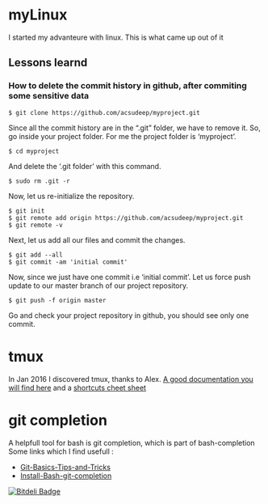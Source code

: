 # myLinux
I started my advanteure with linux. This is what came up out of it


## Lessons learnd 

### How to delete the commit history in github, after commiting some sensitive data
```
$ git clone https://github.com/acsudeep/myproject.git
```

Since all the commit history are in the “.git” folder, we have to remove it. So, go inside your project folder. For me the project folder is ‘myproject’.

```
$ cd myproject
```
And delete the ‘.git folder’ with this command.

```
$ sudo rm .git -r
```
Now, let us re-initialize the repository.

```
$ git init
$ git remote add origin https://github.com/acsudeep/myproject.git
$ git remote -v
```
Next, let us add all our files and commit the changes.

```
$ git add --all
$ git commit -am 'initial commit'
```

Now, since we just have one commit i.e ‘initial commit’. Let us force push update to our master branch of our project repository.

```
$ git push -f origin master
```
Go and check your project repository in github, you should see only one commit.

# tmux
In Jan 2016 I discovered tmux, thanks to Alex.
[A good documentation you will find here](https://danielmiessler.com/study/tmux/) and a [shortcuts cheet sheet](http://tmuxcheatsheet.com/) 

# git completion
A helpfull tool for bash is git completion, which is part of bash-completion
Some links which I find usefull :
* [Git-Basics-Tips-and-Tricks](https://git-scm.com/book/en/v1/Git-Basics-Tips-and-Tricks)
* [Install-Bash-git-completion](https://github.com/bobthecow/git-flow-completion/wiki/Install-Bash-git-completion)


[![Bitdeli Badge](https://d2weczhvl823v0.cloudfront.net/RafalSladek/mylinux/trend.png)](https://bitdeli.com/free "Bitdeli Badge")


